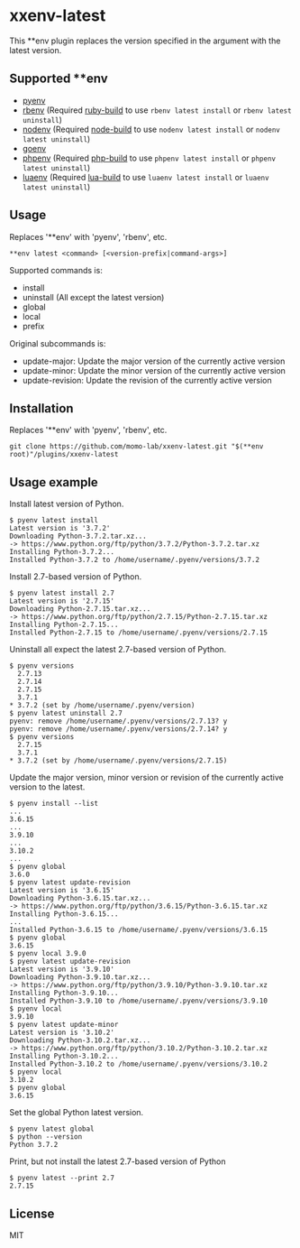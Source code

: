 # xxenv-latest

This **env plugin replaces the version specified in the argument with the latest version.

## Supported **env

- [pyenv](https://github.com/pyenv/pyenv)
- [rbenv](https://github.com/rbenv/rbenv) (Required [ruby-build](https://github.com/rbenv/ruby-build) to use ```rbenv latest install``` or ```rbenv latest uninstall```)
- [nodenv](https://github.com/nodenv/nodenv) (Required [node-build](https://github.com/nodenv/node-build) to use ```nodenv latest install``` or ```nodenv latest uninstall```)
- [goenv](https://github.com/syndbg/goenv)
- [phpenv](https://github.com/phpenv/phpenv) (Required [php-build](https://github.com/php-build/php-build) to use ```phpenv latest install``` or ```phpenv latest uninstall```)
- [luaenv](https://github.com/cehoffman/luaenv) (Required [lua-build](https://github.com/cehoffman/lua-build) to use ```luaenv latest install``` or ```luaenv latest uninstall```)

## Usage

Replaces '**env' with 'pyenv', 'rbenv', etc.

    **env latest <command> [<version-prefix|command-args>]

Supported commands is:
- install
- uninstall (All except the latest version)
- global
- local
- prefix

Original subcommands is:
- update-major:    Update the major version of the currently active version
- update-minor:    Update the minor version of the currently active version
- update-revision: Update the revision of the currently active version

## Installation

Replaces '**env' with 'pyenv', 'rbenv', etc.

    git clone https://github.com/momo-lab/xxenv-latest.git "$(**env root)"/plugins/xxenv-latest

## Usage example

Install latest version of Python.

    $ pyenv latest install
    Latest version is '3.7.2'
    Downloading Python-3.7.2.tar.xz...
    -> https://www.python.org/ftp/python/3.7.2/Python-3.7.2.tar.xz
    Installing Python-3.7.2...
    Installed Python-3.7.2 to /home/username/.pyenv/versions/3.7.2


Install 2.7-based version of Python.

    $ pyenv latest install 2.7
    Latest version is '2.7.15'
    Downloading Python-2.7.15.tar.xz...
    -> https://www.python.org/ftp/python/2.7.15/Python-2.7.15.tar.xz
    Installing Python-2.7.15...
    Installed Python-2.7.15 to /home/username/.pyenv/versions/2.7.15

Uninstall all expect the latest 2.7-based version of Python.

    $ pyenv versions
      2.7.13
      2.7.14
      2.7.15
      3.7.1
    * 3.7.2 (set by /home/username/.pyenv/version)
    $ pyenv latest uninstall 2.7
    pyenv: remove /home/username/.pyenv/versions/2.7.13? y
    pyenv: remove /home/username/.pyenv/versions/2.7.14? y
    $ pyenv versions
      2.7.15
      3.7.1
    * 3.7.2 (set by /home/username/.pyenv/versions/2.7.15)

Update the major version, minor version or revision of the currently active version
to the latest.

    $ pyenv install --list
    ...
    3.6.15
    ...
    3.9.10
    ...
    3.10.2
    ...
    $ pyenv global
    3.6.0
    $ pyenv latest update-revision
    Latest version is '3.6.15'
    Downloading Python-3.6.15.tar.xz...
    -> https://www.python.org/ftp/python/3.6.15/Python-3.6.15.tar.xz
    Installing Python-3.6.15...
    ...
    Installed Python-3.6.15 to /home/username/.pyenv/versions/3.6.15
    $ pyenv global
    3.6.15
    $ pyenv local 3.9.0
    $ pyenv latest update-revision
    Latest version is '3.9.10'
    Downloading Python-3.9.10.tar.xz...
    -> https://www.python.org/ftp/python/3.9.10/Python-3.9.10.tar.xz
    Installing Python-3.9.10...
    Installed Python-3.9.10 to /home/username/.pyenv/versions/3.9.10
    $ pyenv local
    3.9.10
    $ pyenv latest update-minor
    Latest version is '3.10.2'
    Downloading Python-3.10.2.tar.xz...
    -> https://www.python.org/ftp/python/3.10.2/Python-3.10.2.tar.xz
    Installing Python-3.10.2...
    Installed Python-3.10.2 to /home/username/.pyenv/versions/3.10.2
    $ pyenv local
    3.10.2
    $ pyenv global
    3.6.15

Set the global Python latest version.

    $ pyenv latest global
    $ python --version
    Python 3.7.2

Print, but not install the latest 2.7-based version of Python

    $ pyenv latest --print 2.7
    2.7.15

## License
MIT
